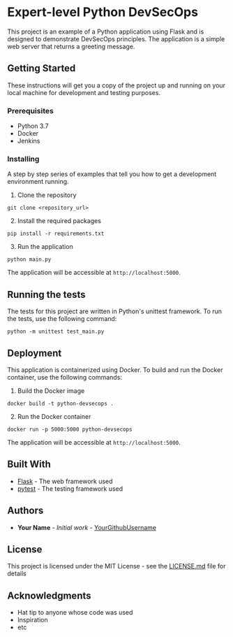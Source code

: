 # Expert-level Python DevSecOps

This project is an example of a Python application using Flask and is designed to demonstrate DevSecOps principles. The application is a simple web server that returns a greeting message.

## Getting Started

These instructions will get you a copy of the project up and running on your local machine for development and testing purposes.

### Prerequisites

- Python 3.7
- Docker
- Jenkins

### Installing

A step by step series of examples that tell you how to get a development environment running.

1. Clone the repository
```
git clone <repository_url>
```
2. Install the required packages
```
pip install -r requirements.txt
```
3. Run the application
```
python main.py
```
The application will be accessible at `http://localhost:5000`.

## Running the tests

The tests for this project are written in Python's unittest framework. To run the tests, use the following command:
```
python -m unittest test_main.py
```

## Deployment

This application is containerized using Docker. To build and run the Docker container, use the following commands:

1. Build the Docker image
```
docker build -t python-devsecops .
```
2. Run the Docker container
```
docker run -p 5000:5000 python-devsecops
```
The application will be accessible at `http://localhost:5000`.

## Built With

* [Flask](https://flask.palletsprojects.com/en/1.1.x/) - The web framework used
* [pytest](https://docs.pytest.org/en/latest/) - The testing framework used

## Authors

* **Your Name** - *Initial work* - [YourGithubUsername](https://github.com/YourGithubUsername)

## License

This project is licensed under the MIT License - see the [LICENSE.md](LICENSE.md) file for details

## Acknowledgments

* Hat tip to anyone whose code was used
* Inspiration
* etc
